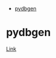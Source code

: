 <!--ts-->
   * [pydbgen](#pydbgen)

<!-- Added by: gil_diy, at: Thu 23 Dec 2021 23:24:09 IST -->

<!--te-->


# pydbgen

[Link](https://github.com/tirthajyoti/pydbgen)